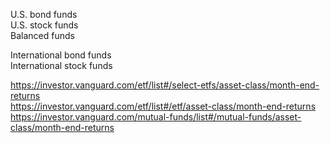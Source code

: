 

U.S. bond funds   
U.S. stock funds   
Balanced funds    

International bond funds    
International stock funds     





https://investor.vanguard.com/etf/list#/select-etfs/asset-class/month-end-returns        
https://investor.vanguard.com/etf/list#/etf/asset-class/month-end-returns     
https://investor.vanguard.com/mutual-funds/list#/mutual-funds/asset-class/month-end-returns     

